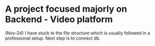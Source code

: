 # A project focused majorly on Backend - Video platform



(Nov-24)
I have stuck to the file structure which is usually followed in a professional setup.
Next step is to connect db.

